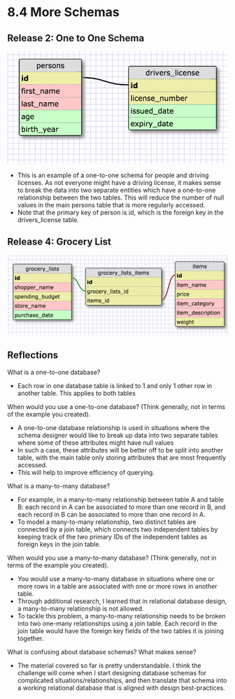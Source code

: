 # 8.4 More Schemas

## Release 2: One to One Schema
![One-to-one Schema](/week-8/imgs/one-to-one-schema.png "One-to-one Schema")
- This is an example of a one-to-one schema for people and driving licenses. As not everyone might have a driving license, it makes sense to break the data into two separate entities which have a one-to-one relationship between the two tables. This will reduce the number of null values in the main persons table that is more regularly accessed.
- Note that the primary key of person is id, which is the foreign key in the drivers_license table.

## Release 4: Grocery List
![Many-to-many Schema](/week-8/imgs/grocery_list.png "Many-to-many schema")

## Reflections
What is a one-to-one database?
- Each row in one database table is linked to 1 and only 1 other row in another table. This applies to both tables


When would you use a one-to-one database? (Think generally, not in terms of the example you created).
- A one-to-one database relationship is used in situations where the schema designer would like to break up data into two separate tables where some of these attributes might have null values
- In such a case, these attributes will be better off to be split into another table, with the main table only storing attributes that are most frequently accessed.
- This will help to improve efficiency of querying.

What is a many-to-many database?
- For example, in a many-to-many relationship between table A and table B: each record in A can be associated to more than one record in B, and each record in B can be associated to more than one record in A.
- To model a many-to-many relationship, two distinct tables are connected by a join table, which connects two independent tables by keeping track of the two primary IDs of the independent tables as foreign keys in the join table.

When would you use a many-to-many database? (Think generally, not in terms of the example you created).
- You would use a many-to-many database in situations where one or more rows in a table are associated with one or more rows in another table.
- Through additional research, I learned that in relational database design, a many-to-many relationship is not allowed.
- To tackle this problem, a many-to-many relationship needs to be broken into two one-many relationships using a join table. Each record in the join table would have the foreign key fields of the two tables it is joining together.

What is confusing about database schemas? What makes sense?
- The material covered so far is pretty understandable. I think the challenge will come when I start designing database schemas for complicated situations/relationships, and then translate that schema into a working relational database that is aligned with design best-practices.